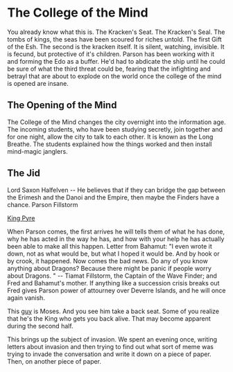 # The College of the Mind

You already know what this is. The Kracken's Seat. The Kracken's Seal. The tombs of kings, the seas have been scoured for riches untold. The first Gift of the Esh. The second is the kracken itself. It is silent, watching, invisible. It is fecund, but protective of it's children. Parson has been working with it and forming the Edo as a buffer. He'd had to abdicate the ship until he could be sure of what the third threat could be, fearing that the infighting and betrayl that are about to explode on the world once the college of the mind is opened are insane.

## The Opening of the Mind

The College of the Mind changes the city overnight into the information age. The incoming students, who have been studying secretly, join together and for one night, allow the city to talk to each other. It is known as the Long Breathe. The students explained how the things worked and then install mind-magic janglers.

## The Jid

Lord Saxon Halfelven -- He believes that if they can bridge the gap between the Erimesh and the Danoi and the Empire, then maybe the Finders have a chance.
Parson Fillstorm

[King Pyre](/p/pyre.md)

When Parson comes, the first arrives he will tells them of what he has done, why he has acted in the way he has, and how with your help he has actually been able to make all this happen. Letter from Bahamut: "I even wrote it down, not as what would be, but what I hoped it would be. And by hook or by crook, it happened. Now comes the bad news. Do any of you know anything about Dragons? Because there might be panic if people worry about Dragons. " -- Tiamat Fillstorm, the Captain of the Wave Finder; and Fred and Bahamut's mother. If anything like a succession crisis breaks out Fred gives Parson power of attourney over Deverre Islands, and he will once again vanish.

This [guy](/p/fred.md) is Moses. And you see him take a back seat. Some of you realize that he's the King who gets you back alive. That may become apparent during the second half.

This brings up the subject of invasion. We spent an evening once, writing letters about invasion and then trying to find out what sort of meme was trying to invade the conversation and write it down on a piece of paper. Then, on another piece of paper. 